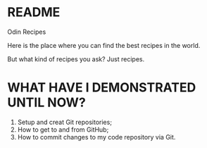 # README
Odin Recipes

Here is the place where you can find the best recipes in the world.

But what kind of recipes you ask? Just recipes.

# WHAT HAVE I DEMONSTRATED UNTIL NOW?

1. Setup and creat Git repositories;
2. How to get to and from GitHub;
3. How to commit changes to my code repository via Git.
